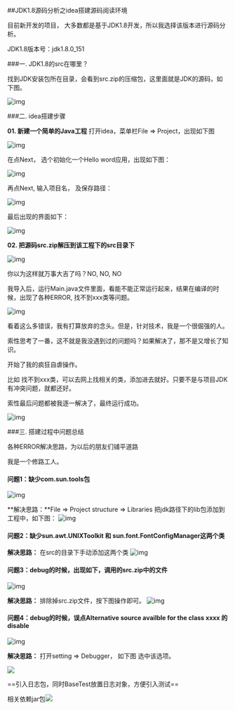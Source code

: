 ##JDK1.8源码分析之idea搭建源码阅读环境

目前新开发的项目， 大多数都是基于JDK1.8开发，所以我选择该版本进行源码分析。

JDK1.8版本号：jdk1.8.0_151

###一. JDK1.8的src在哪里？

找到JDK安装包所在目录，会看到src.zip的压缩包，这里面就是JDK的源码，如下图。

![img](images/20201204001.png)

###二. idea搭建步骤

**01. 新建一个简单的Java工程** 打开idea，菜单栏File => Project，出现如下图

![img](images/20201204002.png)

在点Next， 选个初始化一个Hello word应用，出现如下图：

![img](images/20201204003.png)

再点Next, 输入项目名， 及保存路径：

![img](images/20201204004.png)

最后出现的界面如下：

![img](images/20201204005.png)

**02. 把源码src.zip解压到该工程下的src目录下**

![img](images/20201204006.png)

你以为这样就万事大吉了吗？NO, NO, NO

我导入后，运行Main.java文件里面，看能不能正常运行起来，结果在编译的时候，出现了各种ERROR, 找不到xxx类等问题。

![img](images/20201204007.png)

看着这么多错误，我有打算放弃的念头。但是，针对技术，我是一个很倔强的人。

索性思考了一番，这不就是我没遇到过的问题吗？如果解决了，那不是又增长了知识。

开始了我的疯狂自虐操作。

比如 找不到xxx类，可以去网上找相关的类，添加进去就好。只要不是与项目JDK有冲突问题，就都还好。

索性最后问题都被我逐一解决了，最终运行成功。

![img](images/20201204008.png)

###三. 搭建过程中问题总结

各种ERROR解决思路，为以后的朋友们铺平道路

我是一个修路工人。

#### 问题1：缺少com.sun.tools包

![img](images/20201204009.png)

**解决思路：**File => Project structure => Libraries 把jdk路径下的lib包添加到工程中，如下图： ![img](images/20201204010.png)

#### 问题2：缺少sun.awt.UNIXToolkit 和 sun.font.FontConfigManager这两个类

**解决思路：** 在src的目录下手动添加这两个类 ![img](images/20201204011.png)

#### 问题3：debug的时候，出现如下，调用的src.zip中的文件

![img](images/20201204012.png)

**解决思路：** 排除掉src.zip文件，按下图操作即可。 ![img](images/20201204013.png)

#### 问题4：debug的时候，误点Alternative source availble for the class xxxx 的disable

![img](images/20201204014.png)

**解决思路：** 打开setting => Debugger， 如下图 选中该选项。

![](images/20201204015.png)

 ==引入日志包，同时BaseTest放置日志对象，方便引入测试==

相关依赖jar包![](images/微信截图_20201204141814.png)